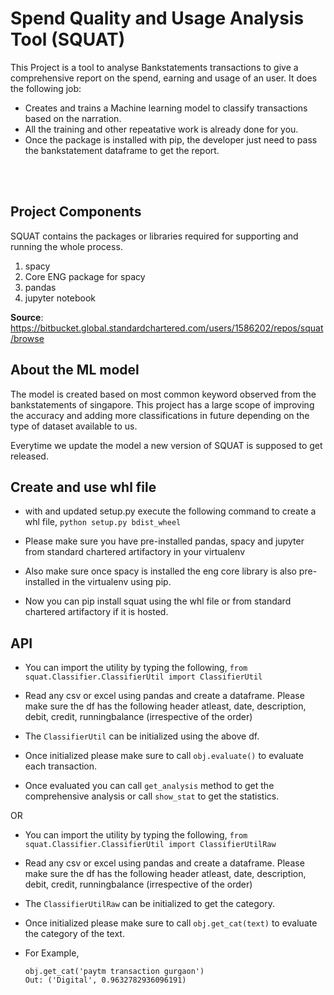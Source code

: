 # **S**pend **Q**uality and **U**sage **A**nalysis **T**ool (**SQUAT**)

This Project is a tool to analyse Bankstatements transactions
to give a comprehensive report on the spend, earning and usage of an user.
It does the following job:

* Creates and trains a Machine learning model to classify transactions based on the narration.
* All the training and other repeatative work is already done for you.
* Once the package is installed with pip, the developer just need to pass the bankstatement dataframe
to get the report.

<br><br>

## Project Components

SQUAT contains the packages or libraries required for supporting and running the whole process.

1. spacy
2. Core ENG package for spacy
3. pandas
4. jupyter notebook

**Source**:<br>
https://bitbucket.global.standardchartered.com/users/1586202/repos/squat/browse

## About the ML model

The model is created based on most common keyword observed from the bankstatements of singapore.
This project has a large scope of improving the accuracy and adding more classifications in future
depending on the type of dataset available to us.

Everytime we update the model a new version of SQUAT is supposed to get released.

## Create and use whl file

* with and updated setup.py execute the following command to create a whl file,
    ```python setup.py bdist_wheel```

* Please make sure you have pre-installed pandas, spacy and jupyter from standard chartered artifactory in your
 virtualenv

* Also make sure once spacy is installed the eng core library is also pre-installed in the virtualenv using pip.

* Now you can pip install squat using the whl file or from standard chartered artifactory if it is hosted.

## API

* You can import the utility by typing the following,
```from squat.Classifier.ClassifierUtil import ClassifierUtil```

* Read any csv or excel using pandas and create a dataframe. Please make sure the df has the following header atleast,
date, description, debit, credit, runningbalance (irrespective of the order)

* The ```ClassifierUtil``` can be initialized using the above df.

* Once initialized please make sure to call ```obj.evaluate()``` to evaluate each transaction.

* Once evaluated you can call ```get_analysis``` method to get the comprehensive analysis or call
```show_stat``` to get the statistics.

OR

* You can import the utility by typing the following,
```from squat.Classifier.ClassifierUtil import ClassifierUtilRaw```

* Read any csv or excel using pandas and create a dataframe. Please make sure the df has the following header atleast,
date, description, debit, credit, runningbalance (irrespective of the order)

* The ```ClassifierUtilRaw``` can be initialized to get the category.

* Once initialized please make sure to call ```obj.get_cat(text)``` to evaluate the category of the text.

* For Example,
	```
	obj.get_cat('paytm transaction gurgaon')
	Out: ('Digital', 0.9632782936096191)
	```